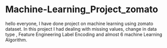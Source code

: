# Machine-Learning_Project_zomato
hello everyone, I have done project on machine learning using zomato dataset. In this project I had dealing with missing values, change in data type , Feature Engineering Label Encoding and almost 6 machine Learning Algorithm. 
